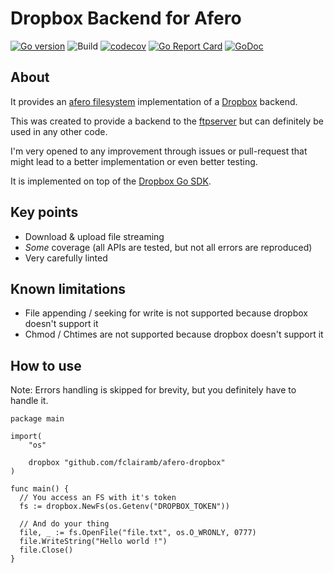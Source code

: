 # Dropbox Backend for Afero

[![Go version](https://img.shields.io/github/go-mod/go-version/fclairamb/afero-dropbox)](https://golang.org/doc/devel/release.html)
![Build](https://github.com/fclairamb/afero-dropbox/workflows/Build/badge.svg)
[![codecov](https://codecov.io/gh/fclairamb/afero-dropbox/branch/main/graph/badge.svg?token=BdvUdgu9E3)](https://codecov.io/gh/fclairamb/afero-dropbox)
[![Go Report Card](https://goreportcard.com/badge/fclairamb/afero-dropbox)](https://goreportcard.com/report/fclairamb/afero-dropbox)
[![GoDoc](https://godoc.org/github.com/fclairamb/afero-dropbox?status.svg)](https://godoc.org/github.com/fclairamb/afero-dropbox)


## About
It provides an [afero filesystem](https://github.com/spf13/afero/) implementation of a [Dropbox](https://www.dropbox.com/) backend.

This was created to provide a backend to the [ftpserver](https://github.com/fclairamb/ftpserver) but can definitely be used in any other code.

I'm very opened to any improvement through issues or pull-request that might lead to a better implementation or even
better testing.

It is implemented on top of the [Dropbox Go SDK](https://github.com/dropbox/dropbox-sdk-go-unofficial).

## Key points
- Download & upload file streaming
- _Some_ coverage (all APIs are tested, but not all errors are reproduced)
- Very carefully linted

## Known limitations
- File appending / seeking for write is not supported because dropbox doesn't support it
- Chmod / Chtimes are not supported because dropbox doesn't support it

## How to use
Note: Errors handling is skipped for brevity, but you definitely have to handle it.

```golang
package main

import(
	"os"
	
	dropbox "github.com/fclairamb/afero-dropbox"
)

func main() {
  // You access an FS with it's token
  fs := dropbox.NewFs(os.Getenv("DROPBOX_TOKEN"))
  
  // And do your thing
  file, _ := fs.OpenFile("file.txt", os.O_WRONLY, 0777)
  file.WriteString("Hello world !")
  file.Close()
}
```
